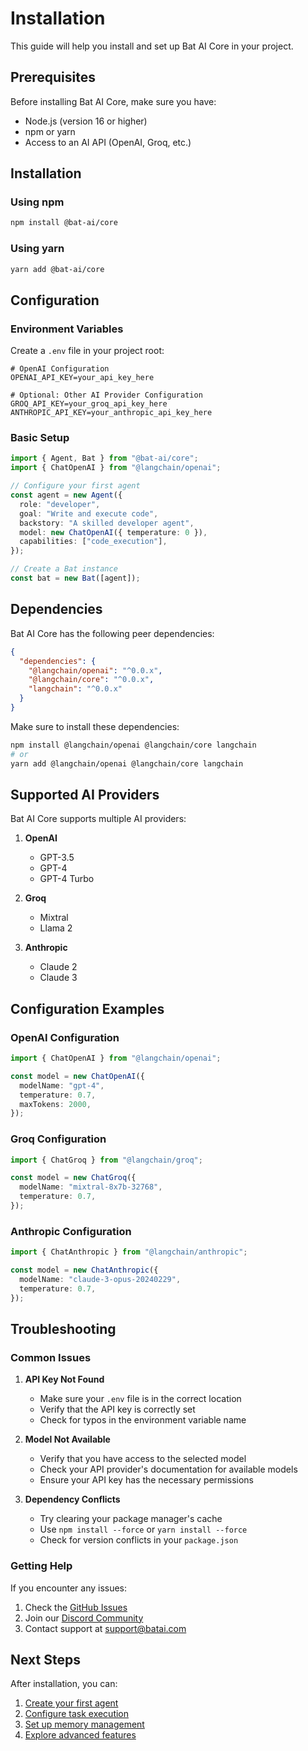 # Installation

This guide will help you install and set up Bat AI Core in your project.

## Prerequisites

Before installing Bat AI Core, make sure you have:

- Node.js (version 16 or higher)
- npm or yarn
- Access to an AI API (OpenAI, Groq, etc.)

## Installation

### Using npm

```bash
npm install @bat-ai/core
```

### Using yarn

```bash
yarn add @bat-ai/core
```

## Configuration

### Environment Variables

Create a `.env` file in your project root:

```env
# OpenAI Configuration
OPENAI_API_KEY=your_api_key_here

# Optional: Other AI Provider Configuration
GROQ_API_KEY=your_groq_api_key_here
ANTHROPIC_API_KEY=your_anthropic_api_key_here
```

### Basic Setup

```typescript
import { Agent, Bat } from "@bat-ai/core";
import { ChatOpenAI } from "@langchain/openai";

// Configure your first agent
const agent = new Agent({
  role: "developer",
  goal: "Write and execute code",
  backstory: "A skilled developer agent",
  model: new ChatOpenAI({ temperature: 0 }),
  capabilities: ["code_execution"],
});

// Create a Bat instance
const bat = new Bat([agent]);
```

## Dependencies

Bat AI Core has the following peer dependencies:

```json
{
  "dependencies": {
    "@langchain/openai": "^0.0.x",
    "@langchain/core": "^0.0.x",
    "langchain": "^0.0.x"
  }
}
```

Make sure to install these dependencies:

```bash
npm install @langchain/openai @langchain/core langchain
# or
yarn add @langchain/openai @langchain/core langchain
```

## Supported AI Providers

Bat AI Core supports multiple AI providers:

1. **OpenAI**

   - GPT-3.5
   - GPT-4
   - GPT-4 Turbo

2. **Groq**

   - Mixtral
   - Llama 2

3. **Anthropic**
   - Claude 2
   - Claude 3

## Configuration Examples

### OpenAI Configuration

```typescript
import { ChatOpenAI } from "@langchain/openai";

const model = new ChatOpenAI({
  modelName: "gpt-4",
  temperature: 0.7,
  maxTokens: 2000,
});
```

### Groq Configuration

```typescript
import { ChatGroq } from "@langchain/groq";

const model = new ChatGroq({
  modelName: "mixtral-8x7b-32768",
  temperature: 0.7,
});
```

### Anthropic Configuration

```typescript
import { ChatAnthropic } from "@langchain/anthropic";

const model = new ChatAnthropic({
  modelName: "claude-3-opus-20240229",
  temperature: 0.7,
});
```

## Troubleshooting

### Common Issues

1. **API Key Not Found**

   - Make sure your `.env` file is in the correct location
   - Verify that the API key is correctly set
   - Check for typos in the environment variable name

2. **Model Not Available**

   - Verify that you have access to the selected model
   - Check your API provider's documentation for available models
   - Ensure your API key has the necessary permissions

3. **Dependency Conflicts**
   - Try clearing your package manager's cache
   - Use `npm install --force` or `yarn install --force`
   - Check for version conflicts in your `package.json`

### Getting Help

If you encounter any issues:

1. Check the [GitHub Issues](https://github.com/BatAIInc/bat-ai-core/issues)
2. Join our [Discord Community](https://discord.gg/bat-ai)
3. Contact support at support@batai.com

## Next Steps

After installation, you can:

1. [Create your first agent](basic-usage.md)
2. [Configure task execution](configuration.md)
3. [Set up memory management](memory.md)
4. [Explore advanced features](advanced-features.md)
